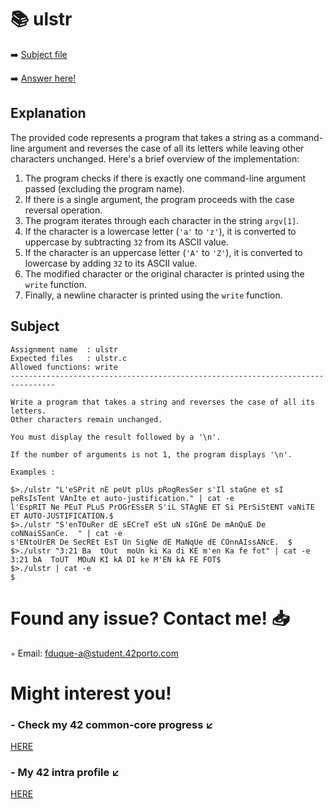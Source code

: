 # :books: ulstr
:arrow_right: [Subject file](./subject.en.txt) 

:arrow_right: [Answer here!](./ulstr.c)

## Explanation

The provided code represents a program that takes a string as a command-line argument and reverses the case of all its letters while leaving other characters unchanged. Here's a brief overview of the implementation:

1. The program checks if there is exactly one command-line argument passed (excluding the program name).
2. If there is a single argument, the program proceeds with the case reversal operation.
3. The program iterates through each character in the string `argv[1]`.
4. If the character is a lowercase letter (`'a'` to `'z'`), it is converted to uppercase by subtracting `32` from its ASCII value.
5. If the character is an uppercase letter (`'A'` to `'Z'`), it is converted to lowercase by adding `32` to its ASCII value.
6. The modified character or the original character is printed using the `write` function.
7. Finally, a newline character is printed using the `write` function.

## Subject

```
Assignment name  : ulstr
Expected files   : ulstr.c
Allowed functions: write
--------------------------------------------------------------------------------

Write a program that takes a string and reverses the case of all its letters.
Other characters remain unchanged.

You must display the result followed by a '\n'.

If the number of arguments is not 1, the program displays '\n'.

Examples :

$>./ulstr "L'eSPrit nE peUt plUs pRogResSer s'Il staGne et sI peRsIsTent VAnIte et auto-justification." | cat -e
l'EspRIT Ne PEuT PLuS PrOGrESsER S'iL STAgNE ET Si PErSiStENT vaNiTE ET AUTO-JUSTIFICATION.$
$>./ulstr "S'enTOuRer dE sECreT eSt uN sIGnE De mAnQuE De coNNaiSSanCe.  " | cat -e
s'ENtoUrER De SecREt EsT Un SigNe dE MaNqUe dE COnnAIssANcE.  $
$>./ulstr "3:21 Ba  tOut  moUn ki Ka di KE m'en Ka fe fot" | cat -e
3:21 bA  ToUT  MOuN KI kA DI ke M'EN kA FE FOT$
$>./ulstr | cat -e
$

```

# Found any issue? Contact me! 📥

◦ Email: fduque-a@student.42porto.com

# Might interest you!

### - Check my 42 common-core progress ↙️

[HERE](https://github.com/fduquea/42cursus)

### - My 42 intra profile ↙️
[HERE](https://profile.intra.42.fr/users/fduque-a)